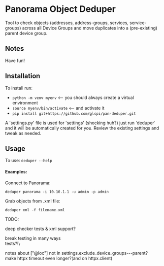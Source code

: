 Panorama Object Deduper
===========
Tool to check objects (addresses, address-groups, services, service-groups) across all Device Groups
and move duplicates into a (pre-existing) parent device group.

## Notes
Have fun!

## Installation
To install run:

- `python -m venv myenv` <-- you should always create a virtual environment
- `source myenv/bin/activate` <-- and activate it
- `pip install git+https://github.com/glspi/pan-deduper.git`

A 'settings.py' file is used for 'settings' (shocking huh?)
just run 'deduper' and it will be automatically created for you. Review the existing
settings and tweak as needed.

## Usage
To use:
`deduper --help`

#### Examples:
Connect to Panorama:

`deduper panorama -i 10.10.1.1 -u admin -p admin`

Grab objects from .xml file:

`deduper xml -f filename.xml`

TODO:

deep checker tests & xml support?

break testing in many ways\
tests?!\

notes about ["@loc"] not in settings.exclude_device_groups---parent?\
make httpx timeout even longer?(and on httpx.client)